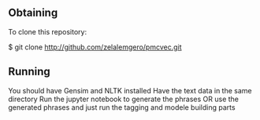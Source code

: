 ##  Obtaining

To clone this repository:

$ git clone http://github.com/zelalemgero/pmcvec.git

## Running
You should have Gensim and NLTK installed 
Have the text data in the same directory 
Run the jupyter notebook to generate the phrases 
 OR 
use the generated phrases and just run the tagging and modele building parts
